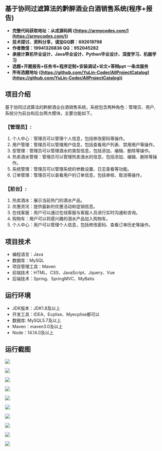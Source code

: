 ## 基于协同过滤算法的黔醉酒业白酒销售系统(程序+报告)

- <b>完整代码获取地址：从戎源码网 ([https://armycodes.com/](https://armycodes.com/))</b>
- <b>技术探讨、资料分享，请加QQ群：692619798</b> 
- <b>作者微信：19941326836  QQ：952045282</b> 
- <b>承接计算机毕业设计、Java毕业设计、Python毕业设计、深度学习、机器学习</b>
- <b>选题+开题报告+任务书+程序定制+安装调试+论文+答辩ppt 一条龙服务</b>
- <b>所有选题地址 ([https://github.com/YuLin-Coder/AllProjectCatalog](https://github.com/YuLin-Coder/AllProjectCatalog)) </b>

## 项目介绍
基于协同过滤算法的黔醉酒业白酒销售系统，系统包含两种角色：管理员、用户,系统分为前台和后台两大模块，主要功能如下。

### 【管理员】:
1. 个人中心：管理员可以管理个人信息，包括修改密码等操作。
2. 用户管理：管理员可以管理用户信息，包括查看用户列表、禁用用户等操作。
3. 型管理：管理员可以管理酒水的类型信息，包括添加、编辑、删除等操作。
4. 热卖酒水管理：管理员可以管理热卖酒水的信息，包括添加、编辑、删除等操作。
5. 系统管理：管理员可以管理系统的参数设置、日志查看等功能。
6. 订单管理：管理员可以查看用户的订单信息，包括审核、取消等操作。

### 【前台】:
1. 热卖酒水：展示当前热门的酒水产品。
2. 优惠资讯：提供最新的优惠活动和促销信息。
3. 在线客服：用户可以通过在线客服与客服人员进行实时沟通和咨询。
4. 购物车：用户可以将感兴趣的酒水产品加入购物车。
5. 个人中心：用户可以管理个人信息，包括修改密码、查看订单历史等操作。

## 项目技术
- 编程语言：Java
- 数据库：MySQL
- 项目管理工具：Maven
- 前端技术：HTML、CSS、JavaScript、Jquery、Vue
- 后端技术：Spring、SpringMVC、MyBatis

## 运行环境
- JDK版本：JDK1.8及以上
- 开发工具：IDEA、Ecplise、Myecplise都可以
- 数据库: MySQL5.7及以上
- Maven：maven3.0及以上
- Node：14.14.0及以上

## 运行截图
![](screenshot/1.png)

![](screenshot/2.png)

![](screenshot/3.png)

![](screenshot/4.png)

![](screenshot/5.png)

![](screenshot/6.png)

![](screenshot/7.png)

![](screenshot/8.png)

![](screenshot/9.png)

![](screenshot/10.png)
